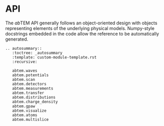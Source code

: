 # API 

The *ab*TEM API generally follows an object-oriented design with objects representing elements of the underlying 
physical models. Numpy-style docstrings embedded in the code allow the reference to be automatically generated.

```{eval-rst}
.. autosummary::
   :toctree: _autosummary
   :template: custom-module-template.rst
   :recursive:

   abtem.waves
   abtem.potentials
   abtem.scan
   abtem.detectors
   abtem.measurements
   abtem.transfer
   abtem.distributions
   abtem.charge_density
   abtem.gpaw
   abtem.visualize
   abtem.atoms
   abtem.multislice
```
